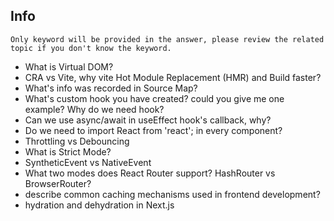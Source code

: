 ## Info

```
Only keyword will be provided in the answer, please review the related topic if you don't know the keyword.
```

- What is Virtual DOM?
- CRA vs Vite, why vite Hot Module Replacement (HMR) and Build faster?
- What's info was recorded in Source Map?
- What's custom hook you have created? could you give me one example? Why do we need hook?
- Can we use async/await in useEffect hook's callback, why?
- Do we need to import React from 'react'; in every component?
- Throttling vs Debouncing
- What is Strict Mode?
- SyntheticEvent vs NativeEvent
- What two modes does React Router support? HashRouter vs BrowserRouter?
- describe common caching mechanisms used in frontend development?
- hydration and dehydration in Next.js
